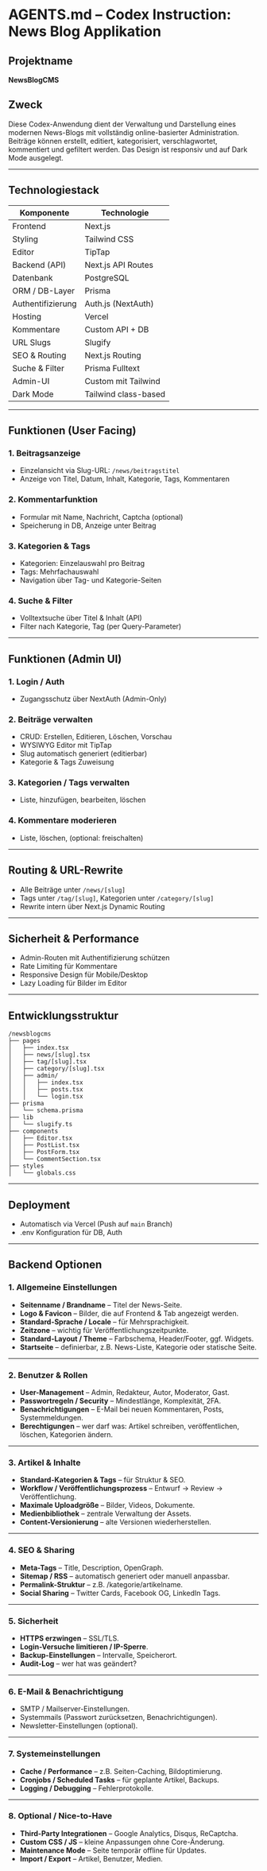 # AGENTS.md – Codex Instruction: News Blog Applikation

## Projektname

**NewsBlogCMS**

## Zweck

Diese Codex-Anwendung dient der Verwaltung und Darstellung eines modernen News-Blogs mit vollständig online-basierter Administration. Beiträge können erstellt, editiert, kategorisiert, verschlagwortet, kommentiert und gefiltert werden. Das Design ist responsiv und auf Dark Mode ausgelegt.

---

## Technologiestack

| Komponente        | Technologie          |
| ----------------- | -------------------- |
| Frontend          | Next.js              |
| Styling           | Tailwind CSS         |
| Editor            | TipTap               |
| Backend (API)     | Next.js API Routes   |
| Datenbank         | PostgreSQL           |
| ORM / DB-Layer    | Prisma               |
| Authentifizierung | Auth.js (NextAuth)   |
| Hosting           | Vercel               |
| Kommentare        | Custom API + DB      |
| URL Slugs         | Slugify              |
| SEO & Routing     | Next.js Routing      |
| Suche & Filter    | Prisma Fulltext      |
| Admin-UI          | Custom mit Tailwind  |
| Dark Mode         | Tailwind class-based |

---

## Funktionen (User Facing)

### 1. Beitragsanzeige

* Einzelansicht via Slug-URL: `/news/beitragstitel`
* Anzeige von Titel, Datum, Inhalt, Kategorie, Tags, Kommentaren

### 2. Kommentarfunktion

* Formular mit Name, Nachricht, Captcha (optional)
* Speicherung in DB, Anzeige unter Beitrag

### 3. Kategorien & Tags

* Kategorien: Einzelauswahl pro Beitrag
* Tags: Mehrfachauswahl
* Navigation über Tag- und Kategorie-Seiten

### 4. Suche & Filter

* Volltextsuche über Titel & Inhalt (API)
* Filter nach Kategorie, Tag (per Query-Parameter)

---

## Funktionen (Admin UI)

### 1. Login / Auth

* Zugangsschutz über NextAuth (Admin-Only)

### 2. Beiträge verwalten

* CRUD: Erstellen, Editieren, Löschen, Vorschau
* WYSIWYG Editor mit TipTap
* Slug automatisch generiert (editierbar)
* Kategorie & Tags Zuweisung

### 3. Kategorien / Tags verwalten

* Liste, hinzufügen, bearbeiten, löschen

### 4. Kommentare moderieren

* Liste, löschen, (optional: freischalten)

---

## Routing & URL-Rewrite

* Alle Beiträge unter `/news/[slug]`
* Tags unter `/tag/[slug]`, Kategorien unter `/category/[slug]`
* Rewrite intern über Next.js Dynamic Routing

---

## Sicherheit & Performance

* Admin-Routen mit Authentifizierung schützen
* Rate Limiting für Kommentare
* Responsive Design für Mobile/Desktop
* Lazy Loading für Bilder im Editor

---

## Entwicklungsstruktur

```
/newsblogcms
├── pages
│   ├── index.tsx
│   ├── news/[slug].tsx
│   ├── tag/[slug].tsx
│   ├── category/[slug].tsx
│   ├── admin/
│   │   ├── index.tsx
│   │   ├── posts.tsx
│   │   └── login.tsx
├── prisma
│   └── schema.prisma
├── lib
│   └── slugify.ts
├── components
│   ├── Editor.tsx
│   ├── PostList.tsx
│   ├── PostForm.tsx
│   └── CommentSection.tsx
├── styles
│   └── globals.css
```

---

## Deployment

* Automatisch via Vercel (Push auf `main` Branch)
* .env Konfiguration für DB, Auth

---

## Backend Optionen
### **1. Allgemeine Einstellungen**

* **Seitenname / Brandname** – Titel der News-Seite.
* **Logo & Favicon** – Bilder, die auf Frontend & Tab angezeigt werden.
* **Standard-Sprache / Locale** – für Mehrsprachigkeit.
* **Zeitzone** – wichtig für Veröffentlichungszeitpunkte.
* **Standard-Layout / Theme** – Farbschema, Header/Footer, ggf. Widgets.
* **Startseite** – definierbar, z.B. News-Liste, Kategorie oder statische Seite.

---

### **2. Benutzer & Rollen**

* **User-Management** – Admin, Redakteur, Autor, Moderator, Gast.
* **Passwortregeln / Security** – Mindestlänge, Komplexität, 2FA.
* **Benachrichtigungen** – E-Mail bei neuen Kommentaren, Posts, Systemmeldungen.
* **Berechtigungen** – wer darf was: Artikel schreiben, veröffentlichen, löschen, Kategorien ändern.

---

### **3. Artikel & Inhalte**

* **Standard-Kategorien & Tags** – für Struktur & SEO.
* **Workflow / Veröffentlichungsprozess** – Entwurf → Review → Veröffentlichung.
* **Maximale Uploadgröße** – Bilder, Videos, Dokumente.
* **Medienbibliothek** – zentrale Verwaltung der Assets.
* **Content-Versionierung** – alte Versionen wiederherstellen.

---

### **4. SEO & Sharing**

* **Meta-Tags** – Title, Description, OpenGraph.
* **Sitemap / RSS** – automatisch generiert oder manuell anpassbar.
* **Permalink-Struktur** – z.B. /kategorie/artikelname.
* **Social Sharing** – Twitter Cards, Facebook OG, LinkedIn Tags.

---

### **5. Sicherheit**

* **HTTPS erzwingen** – SSL/TLS.
* **Login-Versuche limitieren / IP-Sperre**.
* **Backup-Einstellungen** – Intervalle, Speicherort.
* **Audit-Log** – wer hat was geändert?

---

### **6. E-Mail & Benachrichtigung**

* SMTP / Mailserver-Einstellungen.
* Systemmails (Passwort zurücksetzen, Benachrichtigungen).
* Newsletter-Einstellungen (optional).

---

### **7. Systemeinstellungen**

* **Cache / Performance** – z.B. Seiten-Caching, Bildoptimierung.
* **Cronjobs / Scheduled Tasks** – für geplante Artikel, Backups.
* **Logging / Debugging** – Fehlerprotokolle.

---

### **8. Optional / Nice-to-Have**

* **Third-Party Integrationen** – Google Analytics, Disqus, ReCaptcha.
* **Custom CSS / JS** – kleine Anpassungen ohne Core-Änderung.
* **Maintenance Mode** – Seite temporär offline für Updates.
* **Import / Export** – Artikel, Benutzer, Medien.
